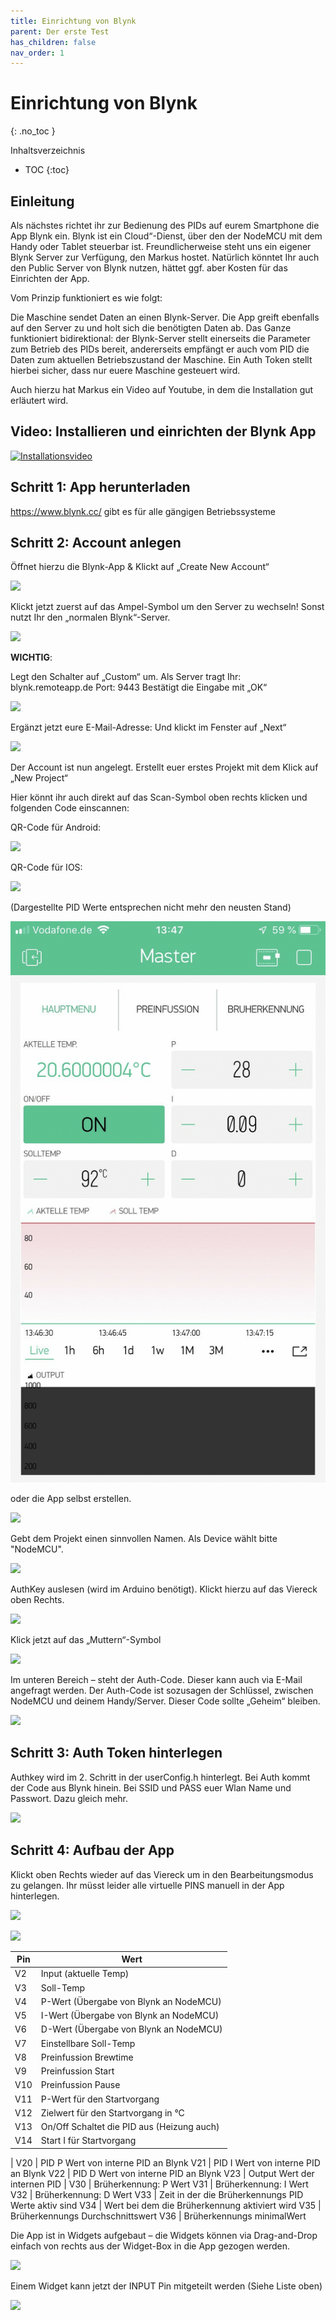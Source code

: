 ```yaml
---
title: Einrichtung von Blynk
parent: Der erste Test
has_children: false
nav_order: 1
---
```


# Einrichtung von Blynk
{: .no_toc }

Inhaltsverzeichnis

* TOC
{:toc}

## Einleitung

Als nächstes richtet ihr zur Bedienung des PIDs auf eurem Smartphone die App Blynk ein. Blynk ist ein Cloud“-Dienst, über den der NodeMCU mit dem Handy oder Tablet steuerbar ist. Freundlicherweise steht uns ein eigener Blynk Server zur Verfügung, den Markus hostet. Natürlich könntet Ihr auch den Public Server von Blynk nutzen, hättet ggf. aber Kosten für das Einrichten der App.

Vom Prinzip funktioniert es wie folgt:

Die Maschine sendet Daten an einen Blynk-Server. Die App greift ebenfalls auf den Server zu und holt sich die benötigten Daten ab. Das Ganze funktioniert bidirektional: der Blynk-Server stellt einerseits die Parameter zum Betrieb des PIDs bereit, andererseits empfängt er auch vom PID die Daten zum aktuellen Betriebszustand der Maschine. Ein Auth Token stellt hierbei sicher, dass nur euere Maschine gesteuert wird.

Auch hierzu hat Markus ein Video auf Youtube, in dem die Installation gut erläutert wird.

## Video: Installieren und einrichten der Blynk App

[![Installationsvideo](https://img.youtube.com/vi/JHDRUN044gQ/hqdefault.jpg)](https://www.youtube.com/watch?v=JHDRUN044gQ)

## Schritt 1: App herunterladen

https://www.blynk.cc/ gibt es für alle gängigen Betriebssysteme

## Schritt 2: Account anlegen

Öffnet hierzu die Blynk-App & Klickt auf „Create New Account“

![](http://rancilio-pid.de/wp-content/uploads/2018/10/IMG_0115-576x1024.png)

Klickt jetzt zuerst auf das Ampel-Symbol um den Server zu wechseln!
Sonst nutzt Ihr den „normalen Blynk“-Server.

![](http://rancilio-pid.de/wp-content/uploads/2018/10/IMG_0116-576x1024.png)

**WICHTIG**:

Legt den Schalter auf „Custom“ um.
Als Server tragt Ihr: blynk.remoteapp.de
Port: 9443
Bestätigt die Eingabe mit „OK“

![](http://rancilio-pid.de/wp-content/uploads/2018/10/IMG_0117-576x1024.png)

Ergänzt jetzt eure E-Mail-Adresse:
Und klickt im Fenster auf „Next“

![](http://rancilio-pid.de/wp-content/uploads/2018/10/IMG_0119-576x1024.png)

Der Account ist nun angelegt.
Erstellt euer erstes Projekt mit dem Klick auf „New Project“

Hier könnt ihr auch direkt auf das Scan-Symbol oben rechts klicken und folgenden Code einscannen:

QR-Code für Android:

![](http://rancilio-pid.de/wp-content/uploads/2020/05/qr-android.png)

QR-Code für IOS:

![](http://rancilio-pid.de/wp-content/uploads/2020/05/qr-ios.jpg)

(Dargestellte PID Werte entsprechen nicht mehr den neusten Stand)

![](./img/pid-werte.gif)

oder die App selbst erstellen.

![](http://rancilio-pid.de/wp-content/uploads/2018/10/IMG_0120-576x1024.png)

Gebt dem Projekt einen sinnvollen Namen.
Als Device wählt bitte "NodeMCU".

![](http://rancilio-pid.de/wp-content/uploads/2018/10/IMG_0121-576x1024.png)

AuthKey auslesen (wird im Arduino benötigt).
Klickt hierzu auf das Viereck oben Rechts.

![](http://rancilio-pid.de/wp-content/uploads/2018/10/IMG_0124-576x1024.png)

Klick jetzt auf das „Muttern“-Symbol

![](http://rancilio-pid.de/wp-content/uploads/2018/10/IMG_0123-576x1024.png)

Im unteren Bereich – steht der Auth-Code.
Dieser kann auch via E-Mail angefragt werden.
Der Auth-Code ist sozusagen der Schlüssel, zwischen NodeMCU und deinem Handy/Server.
Dieser Code sollte „Geheim“ bleiben.

![](http://rancilio-pid.de/wp-content/uploads/2018/10/IMG_0122-576x1024.png)

## Schritt 3: Auth Token hinterlegen

Authkey wird im 2. Schritt in der userConfig.h hinterlegt. Bei Auth kommt der Code aus Blynk hinein. Bei SSID und PASS euer Wlan Name und Passwort. Dazu gleich mehr.

![](http://rancilio-pid.de/wp-content/uploads/2019/07/image-1.png)

## Schritt 4: Aufbau der App

Klickt oben Rechts wieder auf das Viereck um in den Bearbeitungsmodus zu gelangen. Ihr müsst leider alle virtuelle PINS manuell in der App hinterlegen.

![](http://rancilio-pid.de/wp-content/uploads/2019/09/IMG_8837.png)

![](http://rancilio-pid.de/wp-content/uploads/2019/09/IMG_8832-1.png)

Pin | Wert
-|-
V2 | Input (aktuelle Temp)
V3 | Soll-Temp
V4 | P-Wert (Übergabe von Blynk an NodeMCU)
V5 | I-Wert (Übergabe von Blynk an NodeMCU)
V6 | D-Wert (Übergabe von Blynk an NodeMCU)
V7 | Einstellbare Soll-Temp
V8 | Preinfussion Brewtime
V9 | Preinfussion Start
V10 | Preinfussion Pause
V11 | P-Wert für den Startvorgang
V12 | Zielwert für den Startvorgang in °C
V13 | On/Off Schaltet die PID aus (Heizung auch)
V14 | Start I für Startvorgang
|
V20 | PID P Wert von interne PID an Blynk
V21 | PID I Wert von interne PID an Blynk
V22 | PID D Wert von interne PID an Blynk
V23 | Output Wert der internen PID
|
V30 | Brüherkennung: P Wert
V31 | Brüherkennung: I Wert
V32 | Brüherkennung: D Wert
V33 | Zeit in der die Brüherkennungs PID Werte aktiv sind
V34 | Wert bei dem die Brüherkennung aktiviert wird
V35 | Brüherkennungs Durchschnittswert
V36 | Brüherkennungs minimalWert

Die App ist in Widgets aufgebaut – die Widgets können via Drag-and-Drop einfach von rechts aus der Widget-Box in die App gezogen werden.

![](http://rancilio-pid.de/wp-content/uploads/2018/10/IMG_0127-576x1024.png)

Einem Widget kann jetzt der INPUT Pin mitgeteilt werden (Siehe Liste oben)

![](http://rancilio-pid.de/wp-content/uploads/2018/10/IMG_0128-576x1024.png)
